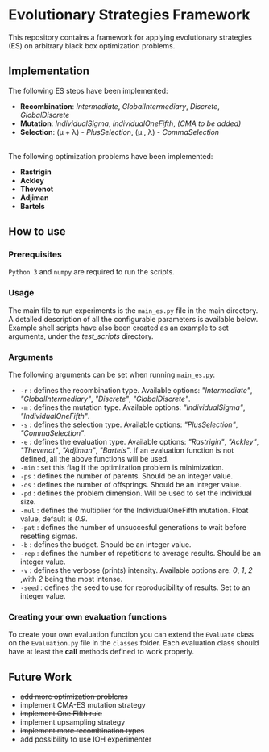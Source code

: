 # Evolutionary Strategies Framework

This repository contains a framework for applying evolutionary strategies (ES) on arbitrary black box optimization problems.

## Implementation

The following ES steps have been implemented:
 - **Recombination**: *Intermediate*, *GlobalIntermediary*, *Discrete*, *GlobalDiscrete*
 - **Mutation**: *IndividualSigma*, *IndividualOneFifth*, *(CMA to be added)*
 - **Selection**: (μ + λ) - *PlusSelection*, (μ , λ) - *CommaSelection*
<br/><br/>

The following optimization problems have been implemented:
 - **Rastrigin**
 - **Ackley**
 - **Thevenot**
 - **Adjiman**
 - **Bartels**


## How to use

### Prerequisites

`Python 3` and `numpy` are required to run the scripts. 

### Usage

The main file to run experiments is the `main_es.py` file in the main directory. A detailed description of all the configurable parameters is available below. Example shell scripts have also been created as an example to set arguments, under the *test_scripts* directory.

### Arguments

The following arguments can be set when running `main_es.py`:

- `-r` : defines the recombination type. Available options: *"Intermediate"*, *"GlobalIntermediary"*, *"Discrete"*, *"GlobalDiscrete"*.
- `-m` : defines the mutation type. Available options: *"IndividualSigma"*, *"IndividualOneFifth"*.
- `-s` : defines the selection type. Available options: *"PlusSelection"*, *"CommaSelection"*.
- `-e` : defines the evaluation type. Available options: *"Rastrigin"*, *"Ackley"*, *"Thevenot"*, *"Adjiman"*, *"Bartels"*. If an evaluation function is not defined, all the above functions will be used.
- `-min` : set this flag if the optimization problem is minimization.
- `-ps` : defines the number of parents. Should be an integer value.
- `-os` : defines the number of offsprings. Should be an integer value.
- `-pd` : defines the problem dimension. Will be used to set the individual size.
- `-mul` : defines the multiplier for the IndividualOneFifth mutation. Float value, default is *0.9*.
- `-pat` : defines the number of unsuccesful generations to wait before resetting sigmas.
- `-b` : defines the budget. Should be an integer value.
- `-rep` : defines the number of repetitions to average results. Should be an integer value.
- `-v` : defines the verbose (prints) intensity. Available options are: *0*, *1*, *2* ,with *2* being the most intense. 
- `-seed` : defines the seed to use for reproducibility of results. Set to an integer value.


### Creating your own evaluation functions 

To create your own evaluation function you can extend the `Evaluate` class on the `Evaluation.py` file in the `classes` folder. Each evaluation class should have at least the __call__ methods defined to work properly.

## Future Work

- ~~add more optimization problems~~
- implement CMA-ES mutation strategy
- ~~implement One Fifth rule~~
- implement upsampling strategy
- ~~implement more recombination types~~
- add possibility to use IOH experimenter
